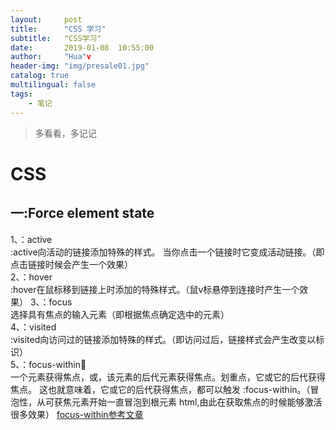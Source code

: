 ```yaml
---
layout:     post
title:      "CSS 学习"
subtitle:   "CSS学习"
date:       2019-01-08  10:55:00
author:     "Hua"v
header-img: "img/presale01.jpg"
catalog: true
multilingual: false
tags:
    - 笔记
---
```

>多看看，多记记

# CSS
## 一:Force element state
1、：active  
:active向活动的链接添加特殊的样式。
当你点击一个链接时它变成活动链接。（即点击链接时候会产生一个效果）
<br>
2、：hover  
:hover在鼠标移到链接上时添加的特殊样式。（鼠v标悬停到连接时产生一个效果）
3、：focus  
选择具有焦点的输入元素（即根据焦点确定选中的元素）  
4、：visited  
:visited向访问过的链接添加特殊的样式。（即访问过后，链接样式会产生改变以标识）
<br>
5、：focus-within  
一个元素获得焦点，或，该元素的后代元素获得焦点。划重点，它或它的后代获得焦点。
这也就意味着，它或它的后代获得焦点，都可以触发 :focus-within。（冒泡性，从可获焦元素开始一直冒泡到根元素 html,由此在获取焦点的时候能够激活很多效果）
[focus-within参考文章](https://www.cnblogs.com/coco1s/p/9406413.html)

